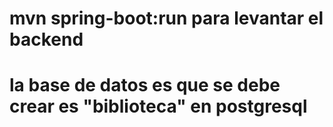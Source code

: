 # mvn spring-boot:run para levantar el backend
# la base de datos es que se debe crear es "biblioteca" en postgresql